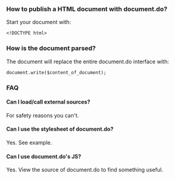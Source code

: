 ### How to publish a HTML document with document.do?
Start your document with:
```
<!DOCTYPE html>
```

### How is the document parsed?
The document will replace the entire document.do interface with:
```
document.write($content_of_document);
```

### FAQ

#### Can I load/call external sources?
For safety reasons you can't.


#### Can I use the stylesheet of document.do?
Yes. See example.


#### Can I use document.do's JS?
Yes. View the source of document.do to find something useful.
